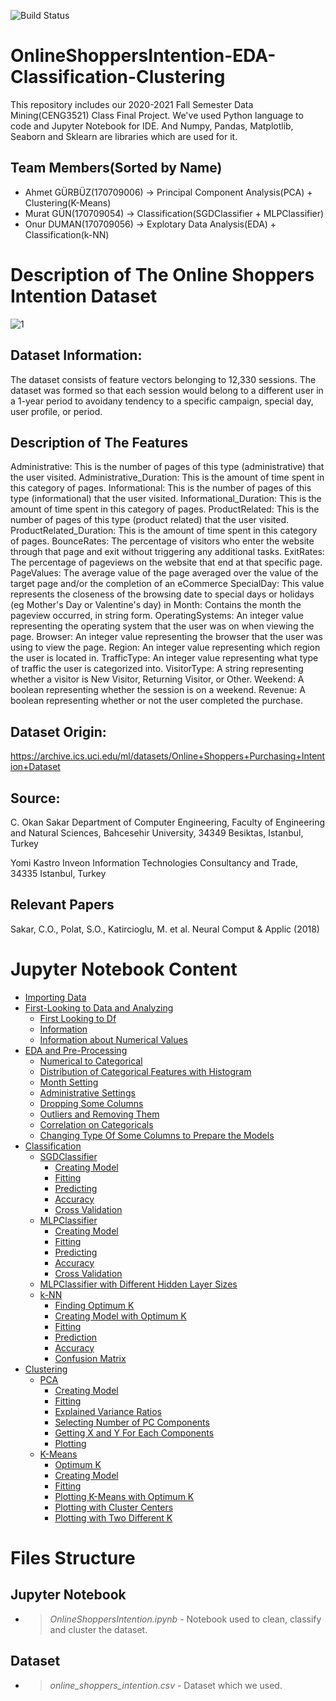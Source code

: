 ![Build Status](https://api.travis-ci.com/desxz/OnlineShoppersIntention-EDA-Classification-Clustering.svg?branch=main&status=passed)

# OnlineShoppersIntention-EDA-Classification-Clustering
This repository includes our 2020-2021 Fall Semester Data Mining(CENG3521) Class Final Project. We've used Python language to code and Jupyter Notebook for IDE. And Numpy, Pandas, Matplotlib, Seaborn and Sklearn are libraries which are used for it.

## Team Members(Sorted by Name)
* Ahmet GÜRBÜZ(170709006)
   -> Principal Component Analysis(PCA) + Clustering(K-Means)
* Murat GÜN(170709054)
   -> Classification(SGDClassifier + MLPClassifier)
* Onur DUMAN(170709056)
   -> Explotary Data Analysis(EDA) + Classification(k-NN)

# Description of The Online Shoppers Intention Dataset

![1](https://www.further.co.uk/wp-content/uploads/2019/04/onlineshoppers002.jpg)

## Dataset Information:

The dataset consists of feature vectors belonging to 12,330 sessions.
The dataset was formed so that each session would belong to a different user in a 1-year period to avoidany tendency to a specific campaign, special day, user profile, or period.

## Description of The Features

Administrative: This is the number of pages of this type (administrative) that the user visited.
Administrative_Duration: This is the amount of time spent in this category of pages.
Informational: This is the number of pages of this type (informational) that the user visited.
Informational_Duration: This is the amount of time spent in this category of pages.
ProductRelated: This is the number of pages of this type (product related) that the user visited.
ProductRelated_Duration: This is the amount of time spent in this category of pages.
BounceRates: The percentage of visitors who enter the website through that page and exit without triggering any additional tasks.
ExitRates: The percentage of pageviews on the website that end at that specific page.
PageValues: The average value of the page averaged over the value of the target page and/or the completion of an eCommerce
SpecialDay: This value represents the closeness of the browsing date to special days or holidays (eg Mother's Day or Valentine's day) in
Month: Contains the month the pageview occurred, in string form.
OperatingSystems: An integer value representing the operating system that the user was on when viewing the page.
Browser: An integer value representing the browser that the user was using to view the page.
Region: An integer value representing which region the user is located in.
TrafficType: An integer value representing what type of traffic the user is categorized into.
VisitorType: A string representing whether a visitor is New Visitor, Returning Visitor, or Other.
Weekend: A boolean representing whether the session is on a weekend.
Revenue: A boolean representing whether or not the user completed the purchase.

## Dataset Origin:

https://archive.ics.uci.edu/ml/datasets/Online+Shoppers+Purchasing+Intention+Dataset

## Source:

C. Okan Sakar
Department of Computer Engineering, Faculty of
Engineering and Natural Sciences, Bahcesehir University,
34349 Besiktas, Istanbul, Turkey

Yomi Kastro
Inveon Information Technologies Consultancy and Trade,
34335 Istanbul, Turkey

## Relevant Papers

Sakar, C.O., Polat, S.O., Katircioglu, M. et al. Neural Comput & Applic (2018)

# Jupyter Notebook Content

* [Importing Data](#1)
* [First-Looking to Data and Analyzing](#2)
    * [First Looking to Df](#3)
    * [Information](#4)
    * [Information about Numerical Values](#5)
* [EDA and Pre-Processing](#6)
    * [Numerical to Categorical](#7)
    * [Distribution of Categorical Features with Histogram](#8)
    * [Month Setting](#9)
    * [Administrative Settings](#10)
    * [Dropping Some Columns](#11)
    * [Outliers and Removing Them](#12)
    * [Correlation on Categoricals](#13)
    * [Changing Type Of Some Columns to Prepare the Models](#13)
* [Classification](#14)
    * [SGDClassifier](#15)
        * [Creating Model](#21)
        * [Fitting](#22)
        * [Predicting](#23)
        * [Accuracy](#24)
        * [Cross Validation](#25)
    * [MLPClassifier](#16)
        * [Creating Model](#26)
        * [Fitting](#27)
        * [Predicting](#28)
        * [Accuracy](#29)
        * [Cross Validation](#30)
    * [MLPClassifier with Different Hidden Layer Sizes](#31)
    * [k-NN](#20)
        * [Finding Optimum K](#44)
        * [Creating Model with Optimum K](#45)
        * [Fitting](#46)
        * [Prediction](#47)
        * [Accuracy](#48)
        * [Confusion Matrix](#49)
* [Clustering](#17)
    * [PCA](#18)
        * [Creating Model](#32)
        * [Fitting](#33)
        * [Explained Variance Ratios](#34)
        * [Selecting Number of PC Components](#35)
        * [Getting X and Y For Each Components](#36)
        * [Plotting](#36)
    * [K-Means](#19)
        * [Optimum K](#38)
        * [Creating Model](#39)
        * [Fitting](#40)
        * [Plotting K-Means with Optimum K](#41)
        * [Plotting with Cluster Centers](#42)
        * [Plotting with Two Different K](#43)
    
# Files Structure

## Jupyter Notebook
* > *OnlineShoppersIntention.ipynb* - Notebook used to clean, classify and cluster the dataset.

## Dataset
* > *online_shoppers_intention.csv* - Dataset which we used.


